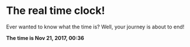 # The real time clock!

Ever wanted to know what the time is? Well, your journey is about to end!

**The time is Nov 21, 2017, 00:36**